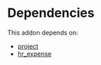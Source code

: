 # Dependencies

This addon depends on:

- [project](../../odoo-bringout-oca-ocb-project)
- [hr_expense](../../odoo-bringout-oca-ocb-hr_expense)
